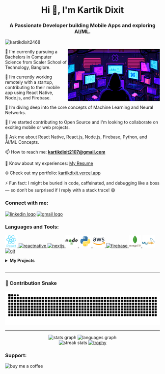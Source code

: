 <h1 align="center">Hi 👋, I'm Kartik Dixit</h1>
<h3 align="center">A Passionate Developer building Mobile Apps and exploring AI/ML.</h3>

<p align="left"> <img src="https://komarev.com/ghpvc/?username=kartikdixit2468&label=Profile%20views&color=0e75b6&style=flat" alt="kartikdixit2468" /> </p>

<img src="https://github.com/Kartikdixit2468/Kartikdixit2468/blob/main/programmer_1.gif?raw=true" alt="kartikdixit" align="right" width="300px" />

🏫 I'm currently pursuing a Bachelors in Computer Science from Scaler School of Technology, Banglore.

🔭 I’m currently working remotely with a startup, contributing to their mobile app using React Native, Node.js, and Firebase.

🌱 I’m diving deep into the core concepts of Machine Learning and Neural Networks.

🤝 I've started contributing to Open Source and I'm looking to collaborate on exciting mobile or web projects.

💬 Ask me about React Native, React.js, Node.js, Firebase, Python, and AI/ML Concepts.

📫 How to reach me: **[kartikdixit2107@gmail.com](mailto:kartikdixit2107@gmail.com)**

📄 Know about my experiences: [My Resume](#)

🌐 Check out my portfolio: [kartikdixit.vercel.app](https://kartikdixit.vercel.app)

⚡ Fun fact: I might be buried in code, caffeinated, and debugging like a boss — so don’t be surprised if I reply with a stack trace! 😄

<h3 align="left">Connect with me:</h3>
<p align="left">
<a href="https://linkedin.com/in/kartik-dixit-650b60260" target="_blank"><img align="center" src="https://img.shields.io/static/v1?message=LinkedIn&logo=linkedin&label=&color=0077B5&logoColor=white&labelColor=&style=for-the-badge" height="35" alt="linkedin logo" /></a>
<a href="mailto:kartikdixit2107@gmail.com" target="_blank"><img align="center" src="https://img.shields.io/static/v1?message=Gmail&logo=gmail&label=&color=D14836&logoColor=white&labelColor=&style=for-the-badge" height="35" alt="gmail logo" /></a>
</p>

<h3 align="left">Languages and Tools:</h3>
<p align="left">
<a href="https://reactjs.org/" target="_blank" rel="noreferrer"> <img src="https://raw.githubusercontent.com/devicons/devicon/master/icons/react/react-original-wordmark.svg" alt="react" width="40" height="40"/> </a>
<a href="https://reactnative.dev/" target="_blank" rel="noreferrer"> <img src="https://reactnative.dev/img/header_logo.svg" alt="reactnative" width="40" height="40"/> </a>
<a href="https://nextjs.org/" target="_blank" rel="noreferrer"> <img src="https://cdn.worldvectorlogo.com/logos/nextjs-2.svg" alt="nextjs" width="40" height="40"/> </a>
<a href="https://nodejs.org" target="_blank" rel="noreferrer"> <img src="https://raw.githubusercontent.com/devicons/devicon/master/icons/nodejs/nodejs-original-wordmark.svg" alt="nodejs" width="40" height="40"/> </a>
<a href="https://www.python.org" target="_blank" rel="noreferrer"> <img src="https://raw.githubusercontent.com/devicons/devicon/master/icons/python/python-original.svg" alt="python" width="40" height="40"/> </a>
<a href="https://aws.amazon.com" target="_blank" rel="noreferrer"> <img src="https://raw.githubusercontent.com/devicons/devicon/master/icons/amazonwebservices/amazonwebservices-original-wordmark.svg" alt="aws" width="40" height="40"/> </a>
<a href="https://firebase.google.com/" target="_blank" rel="noreferrer"> <img src="https://www.vectorlogo.zone/logos/firebase/firebase-icon.svg" alt="firebase" width="40" height="40"/> </a>
<a href="https://www.mongodb.com/" target="_blank" rel="noreferrer"> <img src="https://raw.githubusercontent.com/devicons/devicon/master/icons/mongodb/mongodb-original-wordmark.svg" alt="mongodb" width="40" height="40"/> </a>
<a href="https://www.mysql.com/" target="_blank" rel="noreferrer"> <img src="https://raw.githubusercontent.com/devicons/devicon/master/icons/mysql/mysql-original-wordmark.svg" alt="mysql" width="40" height="40"/> </a>
<a href="https://git-scm.com/" target="_blank" rel="noreferrer"> <img src="https://www.vectorlogo.zone/logos/git-scm/git-scm-icon.svg" alt="git" width="40" height="40"/> </a>
</p>

<details>
<summary><b>My Projects</b></summary>
<table>
<thead>
<tr>
<th>Project Name</th>
<th>Skills Used</th>
<th>Description</th>
<th>Link</th>
</tr>
</thead>
<tbody>
<tr>
<td>Project 1</td>
<td>React Native, Firebase</td>
<td>A short description of your project.</td>
<td><a href="#">View Project</a></td>
</tr>
<tr>
<td>Project 2</td>
<td>Next.js, Node.js, MongoDB</td>
<td>A short description of your project.</td>
<td><a href="#">View Project</a></td>
</tr>
<tr>
<td>Project 3</td>
<td>Python, AI/ML</td>
<td>A short description of your project.</td>
<td><a href="#">View Project</a></td>
</tr>
</tbody>
</table>
</details>

<br clear="both">

---

### 🐍 Contribution Snake

<picture>
  <source media="(prefers-color-scheme: dark)" srcset="https://raw.githubusercontent.com/Kartikdixit2468/Kartikdixit2468/output/snake-dark.svg" />
  <source media="(prefers-color-scheme: light)" srcset="https://raw.githubusercontent.com/Kartikdixit2468/Kartikdixit2468/output/snake.svg" />
  <img alt="github-snake" src="https://raw.githubusercontent.com/Kartikdixit2468/Kartikdixit2468/output/snake.svg" />
</picture>

---

<div align="center">
<img src="https://github-readme-stats.vercel.app/api?username=kartikdixit2468&hide_title=false&hide_rank=true&show_icons=true&include_all_commits=true&count_private=true&disable_animations=false&theme=dracula&locale=en&hide_border=false" height="150" alt="stats graph"  />
<img src="https://github-readme-stats.vercel.app/api/top-langs?username=kartikdixit2468&locale=en&hide_title=false&layout=compact&card_width=320&langs_count=5&theme=dracula&hide_border=false" height="150" alt="languages graph"  />
</div>

<div align="center">
<img src="https://github-readme-streak-stats.herokuapp.com?user=kartikdixit2468&theme=dracula" alt="streak stats" />
<a href="https://github.com/ryo-ma/github-profile-trophy">
<img src="https://github-profile-trophy.vercel.app/?username=kartikdixit2468&theme=dracula&column=5" alt="trophy" />
</a>
</div>

<h3 align="left">Support:</h3>
<p><a href="https://www.buymeacoffee.com/kartikdixit"> <img align="left" src="https://cdn.buymeacoffee.com/buttons/v2/default-yellow.png" height="50" width="210" alt="buy me a coffee" /></a></p><br><br>
